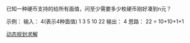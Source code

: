 已知一种硬币支持的给所有面值，问至少需要多少枚硬币刚好凑到n元？

示例：
输入：
4(表示4种面值)
1 3 5 10
22
输出：
4
思路： 22 = 10+10+1+1

  
[动态规划求解](https://www.zhihu.com/question/23995189)
